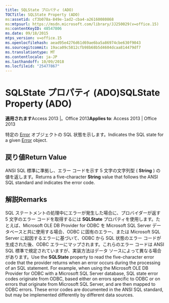 ```yaml
---
title: SQLState プロパティ (ADO)
TOCTitle: SQLState Property (ADO)
ms:assetid: cf3b078a-849e-1ad2-cba4-a26160080868
ms:mtpsurl: https://msdn.microsoft.com/library/JJ250029(v=office.15)
ms:contentKeyID: 48547806
ms.date: 09/18/2015
mtps_version: v=office.15
ms.openlocfilehash: aead95e4276d61d69ae6ba5a86974cbe630f9043
ms.sourcegitcommit: 19aca09c5812cfb98b68b5d4604dcaa814479df7
ms.translationtype: MT
ms.contentlocale: ja-JP
ms.lasthandoff: 10/09/2018
ms.locfileid: "25477867"
---
```

# <a name="sqlstate-property-ado"></a><span data-ttu-id="c26b4-102">SQLState プロパティ (ADO)</span><span class="sxs-lookup"><span data-stu-id="c26b4-102">SQLState Property (ADO)</span></span>


<span data-ttu-id="c26b4-103">**適用されます**Access 2013 |。Office 2013</span><span class="sxs-lookup"><span data-stu-id="c26b4-103">**Applies to**: Access 2013 | Office 2013</span></span>

<span data-ttu-id="c26b4-104">特定の [Error](error-object-ado.md) オブジェクトの SQL 状態を示します。</span><span class="sxs-lookup"><span data-stu-id="c26b4-104">Indicates the SQL state for a given [Error](error-object-ado.md) object.</span></span>

## <a name="return-value"></a><span data-ttu-id="c26b4-105">戻り値</span><span class="sxs-lookup"><span data-stu-id="c26b4-105">Return Value</span></span>

<span data-ttu-id="c26b4-106">ANSI SQL 標準に準拠し、エラー コードを示す 5 文字の文字列型 ( **String** ) の値を返します。</span><span class="sxs-lookup"><span data-stu-id="c26b4-106">Returns a five-character **String** value that follows the ANSI SQL standard and indicates the error code.</span></span>

## <a name="remarks"></a><span data-ttu-id="c26b4-107">解説</span><span class="sxs-lookup"><span data-stu-id="c26b4-107">Remarks</span></span>

<span data-ttu-id="c26b4-p101">SQL ステートメントの処理中にエラーが発生した場合に、プロバイダーが返す 5 文字のエラー コードを取得するには **SQLState** プロパティを使用します。たとえば、Microsoft OLE DB Provider for ODBC を Microsoft SQL Server データベースと共に使用する場合、ODBC に固有のエラー、または Microsoft SQL Server に起因するエラーに基づいて、ODBC から SQL 状態のエラー コードが生成された後、ODBC エラーにマップされます。これらのエラー コードは ANSI SQL 標準で規定されていますが、実装方法はデータ ソースによって異なる場合があります。</span><span class="sxs-lookup"><span data-stu-id="c26b4-p101">Use the **SQLState** property to read the five-character error code that the provider returns when an error occurs during the processing of an SQL statement. For example, when using the Microsoft OLE DB Provider for ODBC with a Microsoft SQL Server database, SQL state error codes originate from ODBC, based either on errors specific to ODBC or on errors that originate from Microsoft SQL Server, and are then mapped to ODBC errors. These error codes are documented in the ANSI SQL standard, but may be implemented differently by different data sources.</span></span>

